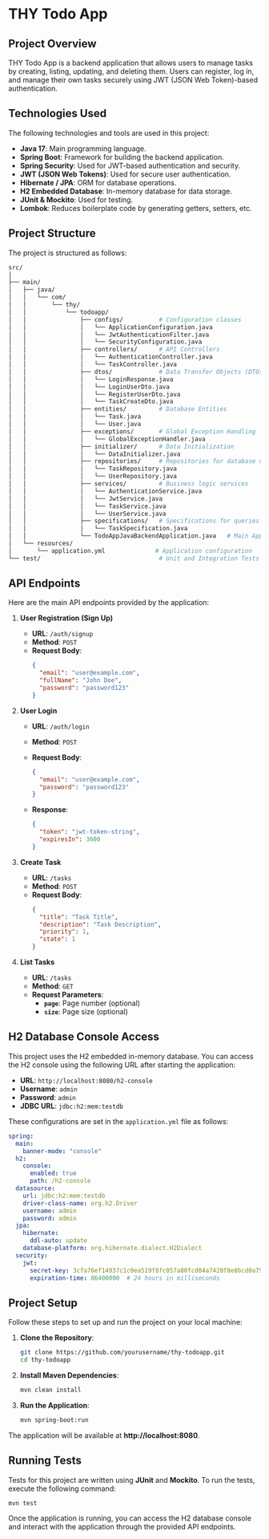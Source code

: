 
# THY Todo App

## Project Overview
THY Todo App is a backend application that allows users to manage tasks by creating, listing, updating, and deleting them. Users can register, log in, and manage their own tasks securely using JWT (JSON Web Token)-based authentication.

## Technologies Used
The following technologies and tools are used in this project:
- **Java 17**: Main programming language.
- **Spring Boot**: Framework for building the backend application.
- **Spring Security**: Used for JWT-based authentication and security.
- **JWT (JSON Web Tokens)**: Used for secure user authentication.
- **Hibernate / JPA**: ORM for database operations.
- **H2 Embedded Database**: In-memory database for data storage.
- **JUnit & Mockito**: Used for testing.
- **Lombok**: Reduces boilerplate code by generating getters, setters, etc.

## Project Structure
The project is structured as follows:

```bash
src/
│
├── main/
│   ├── java/
│   │   └── com/
│   │       └── thy/
│   │           └── todoapp/
│   │               ├── configs/          # Configuration classes
│   │               │   └── ApplicationConfiguration.java
│   │               │   └── JwtAuthenticationFilter.java
│   │               │   └── SecurityConfiguration.java
│   │               ├── controllers/      # API Controllers
│   │               │   └── AuthenticationController.java
│   │               │   └── TaskController.java
│   │               ├── dtos/             # Data Transfer Objects (DTOs)
│   │               │   └── LoginResponse.java
│   │               │   └── LoginUserDto.java
│   │               │   └── RegisterUserDto.java
│   │               │   └── TaskCreateDto.java
│   │               ├── entities/         # Database Entities
│   │               │   └── Task.java
│   │               │   └── User.java
│   │               ├── exceptions/       # Global Exception Handling
│   │               │   └── GlobalExceptionHandler.java
│   │               ├── initializer/      # Data Initialization
│   │               │   └── DataInitializer.java
│   │               ├── repositories/     # Repositories for database operations
│   │               │   └── TaskRepository.java
│   │               │   └── UserRepository.java
│   │               ├── services/         # Business logic services
│   │               │   └── AuthenticationService.java
│   │               │   └── JwtService.java
│   │               │   └── TaskService.java
│   │               │   └── UserService.java
│   │               ├── specifications/   # Specifications for queries
│   │               │   └── TaskSpecification.java
│   │               └── TodoAppJavaBackendApplication.java   # Main Application Class
│   └── resources/
│       └── application.yml              # Application configuration
└── test/                                 # Unit and Integration Tests
```

## API Endpoints
Here are the main API endpoints provided by the application:

1. **User Registration (Sign Up)**
   - **URL**: `/auth/signup`
   - **Method**: `POST`
   - **Request Body**:
     ```json
     {
       "email": "user@example.com",
       "fullName": "John Doe",
       "password": "password123"
     }
     ```

2. **User Login**
   - **URL**: `/auth/login`
   - **Method**: `POST`
   - **Request Body**:
     ```json
     {
       "email": "user@example.com",
       "password": "password123"
     }
     ```

   - **Response**:
     ```json
     {
       "token": "jwt-token-string",
       "expiresIn": 3600
     }
     ```

3. **Create Task**
   - **URL**: `/tasks`
   - **Method**: `POST`
   - **Request Body**:
     ```json
     {
       "title": "Task Title",
       "description": "Task Description",
       "priority": 1,
       "state": 1
     }
     ```

4. **List Tasks**
   - **URL**: `/tasks`
   - **Method**: `GET`
   - **Request Parameters**:
     - **`page`**: Page number (optional)
     - **`size`**: Page size (optional)

## H2 Database Console Access
This project uses the H2 embedded in-memory database. You can access the H2 console using the following URL after starting the application:

- **URL**: `http://localhost:8080/h2-console`
- **Username**: `admin`
- **Password**: `admin`
- **JDBC URL**: `jdbc:h2:mem:testdb`

These configurations are set in the `application.yml` file as follows:

```yaml
spring:
  main:
    banner-mode: "console"
  h2:
    console:
      enabled: true
      path: /h2-console
  datasource:
    url: jdbc:h2:mem:testdb
    driver-class-name: org.h2.Driver
    username: admin
    password: admin
  jpa:
    hibernate:
      ddl-auto: update
    database-platform: org.hibernate.dialect.H2Dialect
  security:
    jwt:
      secret-key: 3cfa76ef14937c1c0ea519f8fc057a80fcd04a7420f8e8bcd0a7567c272e007b
      expiration-time: 86400000  # 24 hours in milliseconds
```

## Project Setup

Follow these steps to set up and run the project on your local machine:

1. **Clone the Repository**:
   ```bash
   git clone https://github.com/yourusername/thy-todoapp.git
   cd thy-todoapp
   ```

2. **Install Maven Dependencies**:
   ```bash
   mvn clean install
   ```

3. **Run the Application**:
   ```bash
   mvn spring-boot:run
   ```

The application will be available at **http://localhost:8080**.

## Running Tests
Tests for this project are written using **JUnit** and **Mockito**. To run the tests, execute the following command:

```bash
mvn test
```

Once the application is running, you can access the H2 database console and interact with the application through the provided API endpoints.
